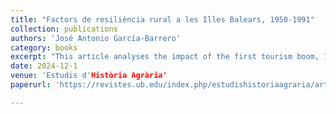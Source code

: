 ```yaml
---
title: "Factors de resiliència rural a les Illes Balears, 1950-1991"
collection: publications
authors: 'José Antonio García-Barrero'
category: books
excerpt: "This article analyses the impact of the first tourism boom, 1955–1973, and the second, 1985–1991, on rural Mallorca. The results suggest that during the first period, the rural penalty increased very significantly, triggering an increase in intra-provincial migration. Thus, rural resilience was not based on the retention of young natives, but on the substitution of the local population by internal migrants from the Balearic Islands and mainland Spain. Rural municipalities with a higher degree of economic diversification and access to urban markets had a greater capacity for the retention of young natives and demographic growth."
date: 2024-12-1
venue: 'Estudis d'Història Agrària'
paperurl: 'https://revistes.ub.edu/index.php/estudishistoriaagraria/article/view/48514/42571'

---
```

